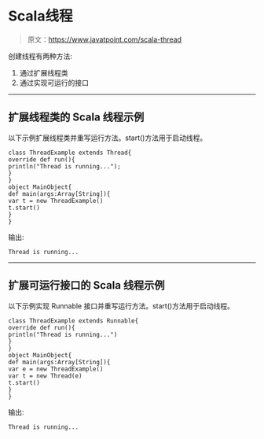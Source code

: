 # Scala线程

> 原文：<https://www.javatpoint.com/scala-thread>

创建线程有两种方法:

1.  通过扩展线程类
2.  通过实现可运行的接口

* * *

## 扩展线程类的 Scala 线程示例

以下示例扩展线程类并重写运行方法。start()方法用于启动线程。

```
class ThreadExample extends Thread{
override def run(){
println("Thread is running...");
}
}
object MainObject{
def main(args:Array[String]){
var t = new ThreadExample()
t.start()
}
}

```

输出:

```
Thread is running...

```

* * *

## 扩展可运行接口的 Scala 线程示例

以下示例实现 Runnable 接口并重写运行方法。start()方法用于启动线程。

```
class ThreadExample extends Runnable{
override def run(){
println("Thread is running...")
}
}
object MainObject{
def main(args:Array[String]){
var e = new ThreadExample()
var t = new Thread(e)
t.start()
}
}

```

输出:

```
Thread is running...

```